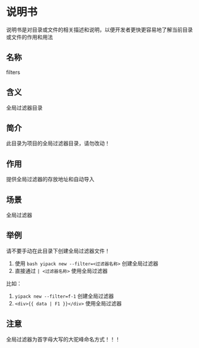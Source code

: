 # 说明书

说明书是对目录或文件的相关描述和说明，以便开发者更快更容易地了解当前目录或文件的作用和用法

## 名称

filters

## 含义

全局过滤器目录

## 简介

此目录为项目的全局过滤器目录，请勿改动！

## 作用

提供全局过滤器的存放地址和自动导入

## 场景

全局过滤器

## 举例

请不要手动在此目录下创建全局过滤器文件！

1. 使用 `bash yipack new --filter=<过滤器名称>` 创建全局过滤器
2. 直接通过 `| <过滤器名称>` 使用全局过滤器

比如：

1. `yipack new --filter=f-1` 创建全局过滤器
2. `<div>{{ data | F1 }}</div>` 使用全局过滤器

## 注意

全局过滤器为首字母大写的大驼峰命名方式！！！
